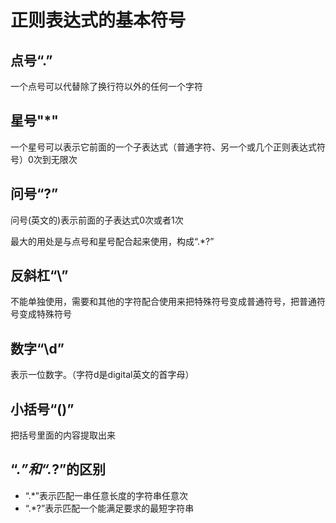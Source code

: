 # 正则表达式的基本符号  

## 点号“.”  

一个点号可以代替除了换行符以外的任何一个字符  

## 星号"*"  

一个星号可以表示它前面的一个子表达式（普通字符、另一个或几个正则表达式符号）0次到无限次  

## 问号“?”  

问号(英文的)表示前面的子表达式0次或者1次  

最大的用处是与点号和星号配合起来使用，构成“.*?”  

## 反斜杠“\”  

不能单独使用，需要和其他的字符配合使用来把特殊符号变成普通符号，把普通符号变成特殊符号  

## 数字“\d”  

表示一位数字。（字符d是digital英文的首字母）  

## 小括号“()”  

把括号里面的内容提取出来  

## “.*”和“.*?”的区别  

- “.*”表示匹配一串任意长度的字符串任意次  
- “.*?”表示匹配一个能满足要求的最短字符串  

